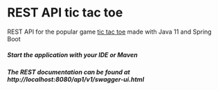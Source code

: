 # REST API tic tac toe

REST API for the popular game [tic tac toe](https://en.wikipedia.org/wiki/Tic-tac-toe) made with Java 11 and Spring Boot

##### Start the application with your IDE or Maven
    
##### The REST documentation can be found at http://localhost:8080/ap1/v1/swagger-ui.html
